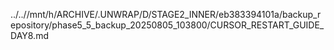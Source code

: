 ../..//mnt/h/ARCHIVE/.UNWRAP/D/STAGE2_INNER/eb383394101a/backup_repository/phase5_5_backup_20250805_103800/CURSOR_RESTART_GUIDE_DAY8.md